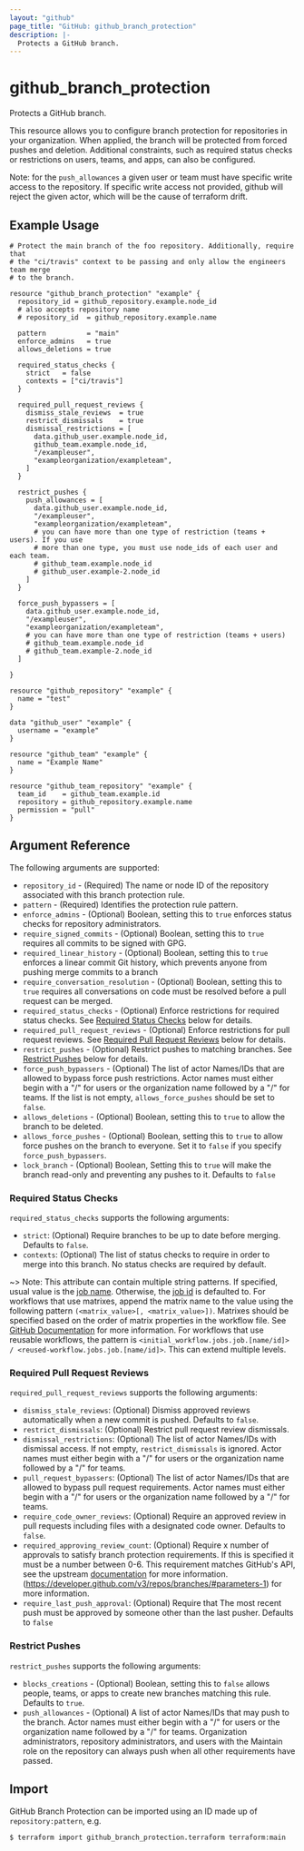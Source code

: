 ```yaml
---
layout: "github"
page_title: "GitHub: github_branch_protection"
description: |-
  Protects a GitHub branch.
---
```


# github\_branch\_protection

Protects a GitHub branch.

This resource allows you to configure branch protection for repositories in your organization. When applied, the branch will be protected from forced pushes and deletion. Additional constraints, such as required status checks or restrictions on users, teams, and apps, can also be configured.

Note: for the `push_allowances` a given user or team must have specific write access to the repository. If specific write access not provided, github will reject the given actor, which will be the cause of terraform drift.

## Example Usage

```hcl
# Protect the main branch of the foo repository. Additionally, require that
# the "ci/travis" context to be passing and only allow the engineers team merge
# to the branch.

resource "github_branch_protection" "example" {
  repository_id = github_repository.example.node_id
  # also accepts repository name
  # repository_id  = github_repository.example.name

  pattern          = "main"
  enforce_admins   = true
  allows_deletions = true

  required_status_checks {
    strict   = false
    contexts = ["ci/travis"]
  }

  required_pull_request_reviews {
    dismiss_stale_reviews  = true
    restrict_dismissals    = true
    dismissal_restrictions = [
      data.github_user.example.node_id,
      github_team.example.node_id,
      "/exampleuser",
      "exampleorganization/exampleteam",
    ]
  }

  restrict_pushes {
    push_allowances = [
      data.github_user.example.node_id,
      "/exampleuser",
      "exampleorganization/exampleteam",
      # you can have more than one type of restriction (teams + users). If you use
      # more than one type, you must use node_ids of each user and each team.
      # github_team.example.node_id
      # github_user.example-2.node_id
    ]
  }

  force_push_bypassers = [
    data.github_user.example.node_id,
    "/exampleuser",
    "exampleorganization/exampleteam",
    # you can have more than one type of restriction (teams + users)
    # github_team.example.node_id
    # github_team.example-2.node_id
  ]

}

resource "github_repository" "example" {
  name = "test"
}

data "github_user" "example" {
  username = "example"
}

resource "github_team" "example" {
  name = "Example Name"
}

resource "github_team_repository" "example" {
  team_id    = github_team.example.id
  repository = github_repository.example.name
  permission = "pull"
}
```

## Argument Reference

The following arguments are supported:

* `repository_id` - (Required) The name or node ID of the repository associated with this branch protection rule.
* `pattern` - (Required) Identifies the protection rule pattern.
* `enforce_admins` - (Optional) Boolean, setting this to `true` enforces status checks for repository administrators.
* `require_signed_commits` - (Optional) Boolean, setting this to `true` requires all commits to be signed with GPG.
* `required_linear_history` - (Optional) Boolean, setting this to `true` enforces a linear commit Git history, which prevents anyone from pushing merge commits to a branch
* `require_conversation_resolution` - (Optional) Boolean, setting this to `true` requires all conversations on code must be resolved before a pull request can be merged.
* `required_status_checks` - (Optional) Enforce restrictions for required status checks. See [Required Status Checks](#required-status-checks) below for details.
* `required_pull_request_reviews` - (Optional) Enforce restrictions for pull request reviews. See [Required Pull Request Reviews](#required-pull-request-reviews) below for details.
* `restrict_pushes` - (Optional) Restrict pushes to matching branches. See [Restrict Pushes](#restrict-pushes) below for details.
* `force_push_bypassers` - (Optional) The list of actor Names/IDs that are allowed to bypass force push restrictions. Actor names must either begin with a "/" for users or the organization name followed by a "/" for teams. If the list is not empty, `allows_force_pushes` should be set to `false`.
* `allows_deletions` - (Optional) Boolean, setting this to `true` to allow the branch to be deleted.
* `allows_force_pushes` - (Optional) Boolean, setting this to `true` to allow force pushes on the branch to everyone. Set it to `false` if you specify `force_push_bypassers`.
* `lock_branch` - (Optional) Boolean, Setting this to `true` will make the branch read-only and preventing any pushes to it. Defaults to `false`

### Required Status Checks

`required_status_checks` supports the following arguments:

* `strict`: (Optional) Require branches to be up to date before merging. Defaults to `false`.
* `contexts`: (Optional) The list of status checks to require in order to merge into this branch. No status checks are required by default.

~> Note: This attribute can contain multiple string patterns.
If specified, usual value is the [job name](https://docs.github.com/en/actions/using-workflows/workflow-syntax-for-github-actions#jobsjob_idname). Otherwise, the [job id](https://docs.github.com/en/actions/using-workflows/workflow-syntax-for-github-actions#jobsjob_idname) is defaulted to.
For workflows that use matrixes, append the matrix name to the value using the following pattern `(<matrix_value>[, <matrix_value>])`. Matrixes should be specified based on the order of matrix properties in the workflow file. See [GitHub Documentation]("https://docs.github.com/en/actions/using-jobs/using-a-matrix-for-your-jobs#using-a-matrix-strategy") for more information.
For workflows that use reusable workflows, the pattern is `<initial_workflow.jobs.job.[name/id]> / <reused-workflow.jobs.job.[name/id]>`. This can extend multiple levels.

### Required Pull Request Reviews

`required_pull_request_reviews` supports the following arguments:

* `dismiss_stale_reviews`: (Optional) Dismiss approved reviews automatically when a new commit is pushed. Defaults to `false`.
* `restrict_dismissals`: (Optional) Restrict pull request review dismissals.
* `dismissal_restrictions`: (Optional) The list of actor Names/IDs with dismissal access. If not empty, `restrict_dismissals` is ignored. Actor names must either begin with a "/" for users or the organization name followed by a "/" for teams.
* `pull_request_bypassers`: (Optional) The list of actor Names/IDs that are allowed to bypass pull request requirements. Actor names must either begin with a "/" for users or the organization name followed by a "/" for teams.
* `require_code_owner_reviews`: (Optional) Require an approved review in pull requests including files with a designated code owner. Defaults to `false`.
* `required_approving_review_count`: (Optional) Require x number of approvals to satisfy branch protection requirements. If this is specified it must be a number between 0-6. This requirement matches GitHub's API, see the upstream [documentation](https://developer.github.com/v3/repos/branches/#parameters-1) for more information.
  (https://developer.github.com/v3/repos/branches/#parameters-1) for more information.
* `require_last_push_approval`: (Optional) Require that The most recent push must be approved by someone other than the last pusher.  Defaults to `false`

### Restrict Pushes

`restrict_pushes` supports the following arguments:

* `blocks_creations` - (Optional) Boolean, setting this to `false` allows people, teams, or apps to create new branches matching this rule. Defaults to `true`.
* `push_allowances` - (Optional) A list of actor Names/IDs that may push to the branch. Actor names must either begin with a "/" for users or the organization name followed by a "/" for teams. Organization administrators, repository administrators, and users with the Maintain role on the repository can always push when all other requirements have passed.

## Import

GitHub Branch Protection can be imported using an ID made up of `repository:pattern`, e.g.

```
$ terraform import github_branch_protection.terraform terraform:main
```
